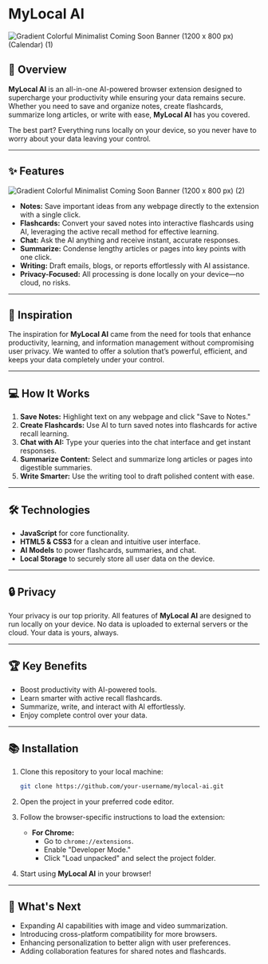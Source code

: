 # MyLocal AI  
![Gradient Colorful Minimalist Coming  Soon Banner (1200 x 800 px) (Calendar) (1)](https://github.com/user-attachments/assets/1f539dc6-a737-4934-a830-c3eded962ec4)


## 🚀 Overview  
**MyLocal AI** is an all-in-one AI-powered browser extension designed to supercharge your productivity while ensuring your data remains secure. Whether you need to save and organize notes, create flashcards, summarize long articles, or write with ease, **MyLocal AI** has you covered.  

The best part? Everything runs locally on your device, so you never have to worry about your data leaving your control.  

---

## ✨ Features  
![Gradient Colorful Minimalist Coming  Soon Banner (1200 x 800 px) (2)](https://github.com/user-attachments/assets/e99dd7cf-09a7-467d-97f0-4c50e640d94d)

- **Notes:** Save important ideas from any webpage directly to the extension with a single click.  
- **Flashcards:** Convert your saved notes into interactive flashcards using AI, leveraging the active recall method for effective learning.  
- **Chat:** Ask the AI anything and receive instant, accurate responses.  
- **Summarize:** Condense lengthy articles or pages into key points with one click.  
- **Writing:** Draft emails, blogs, or reports effortlessly with AI assistance.  
- **Privacy-Focused:** All processing is done locally on your device—no cloud, no risks.  

---

## 🧠 Inspiration  

The inspiration for **MyLocal AI** came from the need for tools that enhance productivity, learning, and information management without compromising user privacy. We wanted to offer a solution that’s powerful, efficient, and keeps your data completely under your control.  

---

## 💻 How It Works  

1. **Save Notes:** Highlight text on any webpage and click "Save to Notes."  
2. **Create Flashcards:** Use AI to turn saved notes into flashcards for active recall learning.  
3. **Chat with AI:** Type your queries into the chat interface and get instant responses.  
4. **Summarize Content:** Select and summarize long articles or pages into digestible summaries.  
5. **Write Smarter:** Use the writing tool to draft polished content with ease.  

---

## 🛠️ Technologies  

- **JavaScript** for core functionality.  
- **HTML5 & CSS3** for a clean and intuitive user interface.  
- **AI Models** to power flashcards, summaries, and chat.  
- **Local Storage** to securely store all user data on the device.  

---

## 🔒 Privacy  

Your privacy is our top priority. All features of **MyLocal AI** are designed to run locally on your device. No data is uploaded to external servers or the cloud. Your data is yours, always.  

---

## 🏆 Key Benefits  

- Boost productivity with AI-powered tools.  
- Learn smarter with active recall flashcards.  
- Summarize, write, and interact with AI effortlessly.  
- Enjoy complete control over your data.  

---

## 📚 Installation  

1. Clone this repository to your local machine:  
   ```bash
   git clone https://github.com/your-username/mylocal-ai.git
   ```
2. Open the project in your preferred code editor.

3. Follow the browser-specific instructions to load the extension:  
   - **For Chrome:**  
     - Go to `chrome://extensions`.  
     - Enable "Developer Mode."  
     - Click "Load unpacked" and select the project folder.  

4. Start using **MyLocal AI** in your browser!  

---

## 🌟 What's Next  

- Expanding AI capabilities with image and video summarization.  
- Introducing cross-platform compatibility for more browsers.  
- Enhancing personalization to better align with user preferences.  
- Adding collaboration features for shared notes and flashcards.  


